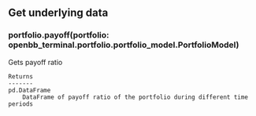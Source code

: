 ## Get underlying data 
### portfolio.payoff(portfolio: openbb_terminal.portfolio.portfolio_model.PortfolioModel)

Gets payoff ratio

    Returns
    -------
    pd.DataFrame
        DataFrame of payoff ratio of the portfolio during different time periods
